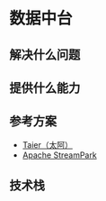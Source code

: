 # 数据中台

## 解决什么问题

## 提供什么能力

## 参考方案
* [Taier（太阿）](https://github.com/DTStack/Taier/blob/master/README_zh-CN.md)
* [Apache StreamPark](https://streampark.apache.org/zh-CN/docs/intro)

## 技术栈